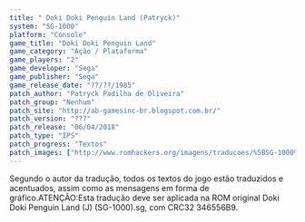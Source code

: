 ```yaml
---
title: " Doki Doki Penguin Land (Patryck)"
system: "SG-1000"
platform: "Console"
game_title: "Doki Doki Penguin Land"
game_category: "Ação / Plataforma"
game_players: "2"
game_developer: "Sega"
game_publisher: "Sega"
game_release_date: "??/??/1985"
patch_author: "Patryck Padilha de Oliveira"
patch_group: "Nenhum"
patch_site: "http://ab-gamesinc-br.blogspot.com.br/"
patch_version: "???"
patch_release: "06/04/2018"
patch_type: "IPS"
patch_progress: "Textos"
patch_images: ["http://www.romhackers.org/imagens/traducoes/%5BSG-1000%5D%20Doki%20Doki%20Penguin%20Land%20-%20Patryck%20-%201.png","http://www.romhackers.org/imagens/traducoes/%5BSG-1000%5D%20Doki%20Doki%20Penguin%20Land%20-%20Patryck%20-%202.png","http://www.romhackers.org/imagens/traducoes/%5BSG-1000%5D%20Doki%20Doki%20Penguin%20Land%20-%20Patryck%20-%203.png"]
---
```

Segundo o autor da tradução, todos os textos do jogo estão traduzidos e acentuados, assim como as mensagens em forma de gráfico.ATENÇÃO:Esta tradução deve ser aplicada na ROM original Doki Doki Penguin Land (J) (SG-1000).sg, com CRC32 346556B9.